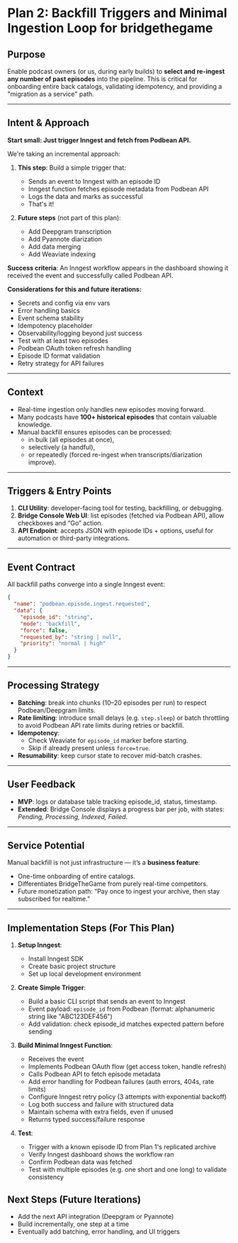 # Plan 2: Backfill Triggers and Minimal Ingestion Loop for bridgethegame

## Purpose

Enable podcast owners (or us, during early builds) to **select and re-ingest any number of past episodes** into the pipeline. This is critical for onboarding entire back catalogs, validating idempotency, and providing a "migration as a service" path.

---

## Intent & Approach

**Start small: Just trigger Inngest and fetch from Podbean API.**

We're taking an incremental approach:

1. **This step**: Build a simple trigger that:
   - Sends an event to Inngest with an episode ID
   - Inngest function fetches episode metadata from Podbean API
   - Logs the data and marks as successful
   - That's it!

2. **Future steps** (not part of this plan):
   - Add Deepgram transcription
   - Add Pyannote diarization
   - Add data merging
   - Add Weaviate indexing

**Success criteria**: An Inngest workflow appears in the dashboard showing it received the event and successfully called Podbean API.

**Considerations for this and future iterations:**

- Secrets and config via env vars
- Error handling basics
- Event schema stability
- Idempotency placeholder
- Observability/logging beyond just success
- Test with at least two episodes
- Podbean OAuth token refresh handling
- Episode ID format validation
- Retry strategy for API failures

---

## Context

- Real-time ingestion only handles new episodes moving forward.
- Many podcasts have **100+ historical episodes** that contain valuable knowledge.
- Manual backfill ensures episodes can be processed:
  - in bulk (all episodes at once),
  - selectively (a handful),
  - or repeatedly (forced re-ingest when transcripts/diarization improve).

---

## Triggers & Entry Points

1. **CLI Utility**: developer-facing tool for testing, backfilling, or debugging.
2. **Bridge Console Web UI**: list episodes (fetched via Podbean API), allow checkboxes and “Go” action.
3. **API Endpoint**: accepts JSON with episode IDs + options, useful for automation or third-party integrations.

---

## Event Contract

All backfill paths converge into a single Inngest event:

```json
{
  "name": "podbean.episode.ingest.requested",
  "data": {
    "episode_id": "string",
    "mode": "backfill",
    "force": false,
    "requested_by": "string | null",
    "priority": "normal | high"
  }
}
```

---

## Processing Strategy

- **Batching**: break into chunks (10–20 episodes per run) to respect Podbean/Deepgram limits.
- **Rate limiting**: introduce small delays (e.g. `step.sleep`) or batch throttling to avoid Podbean API rate limits during retries or backfill.
- **Idempotency**:
  - Check Weaviate for `episode_id` marker before starting.
  - Skip if already present unless `force=true`.
- **Resumability**: keep cursor state to recover mid-batch crashes.

---

## User Feedback

- **MVP**: logs or database table tracking episode_id, status, timestamp.
- **Extended**: Bridge Console displays a progress bar per job, with states: _Pending, Processing, Indexed, Failed_.

---

## Service Potential

Manual backfill is not just infrastructure — it’s a **business feature**:

- One-time onboarding of entire catalogs.
- Differentiates BridgeTheGame from purely real-time competitors.
- Future monetization path: “Pay once to ingest your archive, then stay subscribed for realtime.”

---

## Implementation Steps (For This Plan)

1. **Setup Inngest**:
   - Install Inngest SDK
   - Create basic project structure
   - Set up local development environment

2. **Create Simple Trigger**:
   - Build a basic CLI script that sends an event to Inngest
   - Event payload: `episode_id` from Podbean (format: alphanumeric string like "ABC123DEF456")
   - Add validation: check episode_id matches expected pattern before sending

3. **Build Minimal Inngest Function**:
   - Receives the event
   - Implements Podbean OAuth flow (get access token, handle refresh)
   - Calls Podbean API to fetch episode metadata
   - Add error handling for Podbean failures (auth errors, 404s, rate limits)
   - Configure Inngest retry policy (3 attempts with exponential backoff)
   - Log both success and failure with structured data
   - Maintain schema with extra fields, even if unused
   - Returns typed success/failure response

4. **Test**:
   - Trigger with a known episode ID from Plan 1's replicated archive
   - Verify Inngest dashboard shows the workflow ran
   - Confirm Podbean data was fetched
   - Test with multiple episodes (e.g. one short and one long) to validate consistency

## Next Steps (Future Iterations)

- Add the next API integration (Deepgram or Pyannote)
- Build incrementally, one step at a time
- Eventually add batching, error handling, and UI triggers
